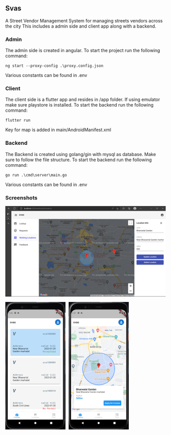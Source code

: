 ## Svas
A Street Vendor Management System for managing streets vendors across the city
This includes a admin side and client app along with a backend.

### Admin
The admin side is created in angular. To start the project run the following command:
```
ng start --proxy-config .\proxy.config.json
```

Various constants can be found in .env

### Client
The client side is a flutter app and resides in /app folder. If using emulator
make sure playstore is installed. To start the backend run the following command:
```
flutter run
```

Key for map is added in main/AndroidManifest.xml

### Backend
The Backend is created using golang/gin with mysql as database. Make sure to 
follow the file structure. To start the backend run the following command:
```
go run .\cmd\server\main.go
```

Various constants can be found in .env

### Screenshots
![Angular Area Selection Screen](https://github.com/ashwincreates/svas/blob/main/src/assets/angular_map_view.png)
<br>
<div style="display: flex; gap: 10px">
<img src="https://github.com/ashwincreates/svas/blob/main/src/assets/flutter_license_view.png" height="400px">
<img src="https://github.com/ashwincreates/svas/blob/main/src/assets/flutter_map_view.png" height="400px">
</div>
